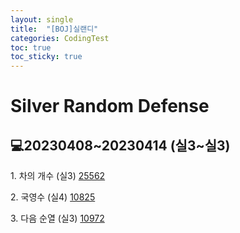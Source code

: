 ```yaml
---
layout: single
title:  "[BOJ]실랜디"
categories: CodingTest
toc: true
toc_sticky: true
---
```


# Silver Random Defense

## 💻20230408~20230414 (실3~실3)

1\. 차의 개수 (실3) 
[25562](https://www.acmicpc.net/problem/25562)

2\. 국영수 (실4) 
[10825](https://www.acmicpc.net/problem/10825)

<script src="https://gist.github.com/chlwlstlf/d6346c870b42300f29e8d10fd63cc285.js"></script>

3\. 다음 순열 (실3) 
[10972](https://www.acmicpc.net/problem/10972)

<script src="https://gist.github.com/chlwlstlf/1c181962d7dcde9d856a0b2e97f6d867.js"></script>
